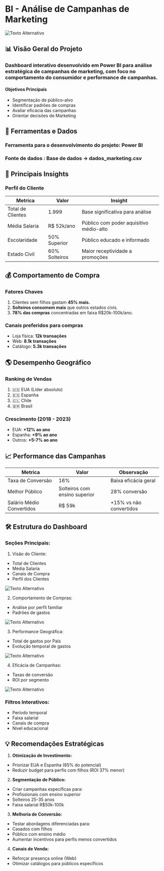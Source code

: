 # BI - Análise de Campanhas de Marketing

<img src="https://github.com/Lucasfonseca2002/BI-Analise-Campanhas-MKT/blob/main/imgs-Dashboard/dashboard.png" alt="Texto Alternativo">

## 📊 Visão Geral do Projeto

### Dashboard interativo desenvolvido em Power BI para análise estratégica de campanhas de marketing, com foco no comportamento do consumidor e performance de campanhas.

#### Objetivos Principais

  - Segmentação de público-alvo
  - Identificar padrões de compras
  - Avaliar eficácia das campanhas
  - Orientar decisões de Marketing

## 🔧 Ferramentas e Dados

### Ferramenta para o desenvolvimento do projeto: Power BI
### Fonte de dados : Base de dados -> **dados_marketing.csv**


## 🎯 Principais Insights

### Perfil do Cliente

|    Metrica      | Valor         | Insight          |
| -------------   | ------------- | ---------        |
| Total de Clientes  | 1.999  |  Base significativa para análise  |
| Média Salaria   | R$ 52k/ano	 |   Público com poder aquisitivo médio-alto  |
| Escolaridade    | 50% Superior	 |   Público educado e informado  |
| Estado Civil    | 60% Solteiros  |  Maior receptividade a promoções |


## 💰 Comportamento de Compra

### Fatores Chaves
  1. Clientes sem filhos gastam **45% mais.**
  2. **Solteiros consomem mais** que outros estados civis.
  3. **78% das compras** concentradas em faixa R$20k-100k/ano.

### Canais preferidos para compras
  - Loja física: **12k transações**
  - Web: **8.1k transações**
  - Catálogo: **5.3k transações**


## 🌎 Desempenho Geográfico

### Ranking de Vendas

  1. 🇺🇸 EUA (Líder absoluto)
  2. 🇪🇸 Espanha
  3. 🇨🇱 Chile
  4. 🇧🇷 Brasil

### Crescimento (2018 - 2023)
  - EUA: **+12% ao ano**
  - Espanha: **+9% ao ano**
  - Outros: **+5-7% ao ano**

## 📈 Performance das Campanhas

|    Metrica      | Valor         | Observação        |
| -------------   | ------------- | ---------        |
| Taxa de Conversão | 16%  |  Baixa eficácia geral  |
| Melhor Público	   |Solteiros com ensino superior |   28% conversão  |
| Salário Médio Convertidos   |	R$ 59k |  +15% vs não convertidos |


## 🛠️ Estrutura do Dashboard

### Seções Principais:

1. Visão do Cliente:

- Total de Clientes
- Média Salaria
- Canais de Compra
- Perfil dos Clientes

<img src="https://github.com/Lucasfonseca2002/BI-Analise-Campanhas-MKT/blob/main/imgs-Dashboard/dash-visao-cliente.png" alt="Texto Alternativo">

2. Comportamento de Compras:

  - Análise por perfil familiar
  - Padrões de gastos

<img src="https://github.com/Lucasfonseca2002/BI-Analise-Campanhas-MKT/blob/main/imgs-Dashboard/dash-comportamento-compras.png" alt="Texto Alternativo">

3. Performance Geográfica:

  - Total de gastos por País
  - Evolução temporal de gastos

<img src="https://github.com/Lucasfonseca2002/BI-Analise-Campanhas-MKT/blob/main/imgs-Dashboard/dash-padrao-de-compra.png" alt="Texto Alternativo">

4. Eficácia de Campanhas:

  - Taxas de conversão
  - ROI por segmento

  <img src="https://github.com/Lucasfonseca2002/BI-Analise-Campanhas-MKT/blob/main/imgs-Dashboard/dash-%20performance-campanhas.png" alt="Texto Alternativo">

### Filtros Interativos:

  - Período temporal
  - Faixa salarial
  - Canais de compra
  - Nível educacional


## 💡 Recomendações Estratégicas

1. **Otimização de Investimento:**

  - Priorizar EUA e Espanha (85% do potencial)
  - Reduzir budget para perfis com filhos (ROI 37% menor)

2. **Segmentação de Público:**

  - Criar campanhas específicas para:
  - Profissionais com ensino superior
  - Solteiros 25-35 anos
  - Faixa salarial R$50k-100k

3. **Melhoria de Conversão:**

  - Testar abordagens diferenciadas para:
  - Casados com filhos
  - Público com ensino médio
  - Aumentar incentivos para perfis menos convertidos

4. **Canais de Venda:**

  - Reforçar presença online (Web)
  - Otimizar catálogos para públicos específicos









  

